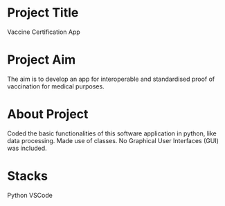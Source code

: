 
# Project Title

Vaccine Certification App

# Project Aim
The aim is to develop an app for interoperable and standardised proof of vaccination for medical purposes. 

# About Project
Coded the basic functionalities of this software application in python, like data processing. 
Made use of classes. 
No Graphical User Interfaces (GUI) was included.


# Stacks
Python
VSCode
